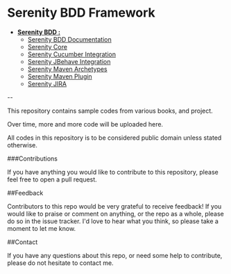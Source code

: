 Serenity BDD Framework
=======

- **[Serenity BDD : ](https://github.com/serenity-bdd)**
  - [Serenity BDD Documentation](https://github.com/serenity-bdd/serenity-documentation)
  - [Serenity Core](https://github.com/serenity-bdd/serenity-core)
  - [Serenity Cucumber Integration](https://github.com/serenity-bdd/serenity-cucumber)
  - [Serenity JBehave Integration](https://github.com/serenity-bdd/serenity-jbehave)
  - [Serenity Maven Archetypes](https://github.com/serenity-bdd/serenity-maven-archetypes)
  - [Serenity Maven Plugin](https://github.com/serenity-bdd/serenity-maven-plugin)
  - [Serenity JIRA](https://github.com/serenity-bdd/serenity-jira)

--

This repository contains sample codes from various books, and project.

Over time, more and more code will be uploaded here.

All codes in this repository is to be considered public domain unless stated otherwise.  

###Contributions

If you have anything you would like to contribute to this repository, please feel free to open a pull request.

##Feedback

Contributors to this repo would be very grateful to receive feedback! If you would like to praise or comment on anything, or the repo as a whole, please do so in the issue tracker. I'd love to hear what you think, so please take a moment to let me know.


##Contact

If you have any questions about this repo, or need some help to contribute, please do not hesitate to contact me.
